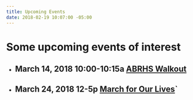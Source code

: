 ```yaml
---
title: Upcoming Events
date: 2018-02-19 10:07:00 -05:00
---
```




# Some upcoming events of interest


* ## March 14, 2018 10:00-10:15a  [ABRHS Walkout](https://actionnetwork.org/events/abrhs-walkout)


* ## March 24, 2018 12-5p [March for Our Lives](https://www.facebook.com/events/1607397545975790/permalink/1608185985896946/)\`